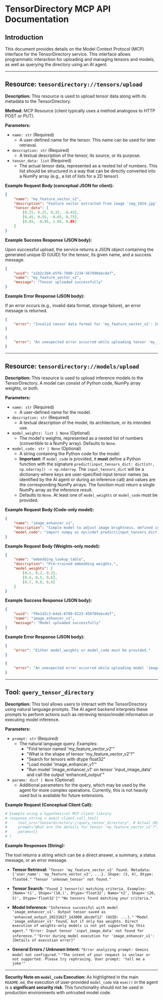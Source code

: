# TensorDirectory MCP API Documentation

## Introduction

This document provides details on the Model Context Protocol (MCP) interface for the TensorDirectory service. This interface allows programmatic interaction for uploading and managing tensors and models, as well as querying the directory using an AI agent.

---

## Resource: `tensordirectory://tensors/upload`

**Description:**
This resource is used to upload tensor data along with its metadata to the TensorDirectory.

**Method:**
MCP Resource (client typically uses a method analogous to HTTP POST or PUT).

**Parameters:**

*   `name: str` (Required)
    *   A user-defined name for the tensor. This name can be used for later retrieval.
*   `description: str` (Required)
    *   A textual description of the tensor, its source, or its purpose.
*   `tensor_data: list` (Required)
    *   The actual tensor data, represented as a nested list of numbers. This list should be structured in a way that can be directly converted into a NumPy array (e.g., a list of lists for a 2D tensor).

**Example Request Body (conceptual JSON for client):**

```json
{
    "name": "my_feature_vector_v2",
    "description": "Feature vector extracted from image 'img_1024.jpg' using ResNet50",
    "tensor_data": [
        [0.15, 0.25, 0.35, -0.45],
        [0.45, 0.55, -0.65, 0.75],
        [0.85, -0.95, 1.05, 0.05]
    ]
}
```

**Example Success Response (JSON body):**

Upon successful upload, the service returns a JSON object containing the generated unique ID (UUID) for the tensor, its given name, and a success message.

```json
{
    "uuid": "a1b2c3d4-e5f6-7890-1234-567890abcdef",
    "name": "my_feature_vector_v2",
    "message": "Tensor uploaded successfully"
}
```

**Example Error Response (JSON body):**

If an error occurs (e.g., invalid data format, storage failure), an error message is returned.

```json
{
    "error": "Invalid tensor data format for 'my_feature_vector_v2': Input tensor_data must be a non-empty list."
}
```
```json
{
    "error": "An unexpected error occurred while uploading tensor 'my_feature_vector_v2': [Details of storage error]"
}
```

---

## Resource: `tensordirectory://models/upload`

**Description:**
This resource is used to upload inference models to the TensorDirectory. A model can consist of Python code, NumPy array weights, or both.

**Parameters:**

*   `name: str` (Required)
    *   A user-defined name for the model.
*   `description: str` (Required)
    *   A textual description of the model, its architecture, or its intended use.
*   `model_weights: list | None` (Optional)
    *   The model's weights, represented as a nested list of numbers (convertible to a NumPy array). Defaults to `None`.
*   `model_code: str | None` (Optional)
    *   A string containing the Python code for the model.
    *   **Important:** If `model_code` is provided, it **must** define a Python function with the signature `predict(input_tensors_dict: dict[str, np.ndarray]) -> np.ndarray`. The `input_tensors_dict` will be a dictionary where keys are user-specified input tensor names (as identified by the AI agent or during an inference call) and values are the corresponding NumPy arrays. The function must return a single NumPy array as the inference result.
    *   Defaults to `None`. At least one of `model_weights` or `model_code` must be provided.

**Example Request Body (Code-only model):**

```json
{
    "name": "image_enhancer_v1",
    "description": "Simple model to adjust image brightness, defined in Python.",
    "model_code": "import numpy as np\\ndef predict(input_tensors_dict):\\n  image = input_tensors_dict['input_image']\\n  return np.clip(image * 1.2 + 10, 0, 255)"
}
```

**Example Request Body (Weights-only model):**

```json
{
    "name": "embedding_lookup_table",
    "description": "Pre-trained embedding weights.",
    "model_weights": [
        [0.1, 0.2, 0.3],
        [0.4, 0.5, 0.6],
        [0.7, 0.8, 0.9]
    ]
}
```

**Example Success Response (JSON body):**

```json
{
    "uuid": "f0e1d2c3-b4a5-6789-0123-456789abcdef",
    "name": "image_enhancer_v1",
    "message": "Model uploaded successfully"
}
```

**Example Error Response (JSON body):**

```json
{
    "error": "Either model_weights or model_code must be provided."
}
```
```json
{
    "error": "An unexpected error occurred while uploading model 'image_enhancer_v1': [Details of storage error]"
}
```

---

## Tool: `query_tensor_directory`

**Description:**
This tool allows users to interact with the TensorDirectory using natural language prompts. The AI agent backend interprets these prompts to perform actions such as retrieving tensor/model information or executing model inference.

**Parameters:**

*   `prompt: str` (Required)
    *   The natural language query. Examples:
        *   "Find tensor named 'my_feature_vector_v2'"
        *   "What is the shape of tensor 'my_feature_vector_v2'?"
        *   "Search for tensors with dtype float32"
        *   "Load model 'image_enhancer_v1'"
        *   "Run model 'image_enhancer_v1' on tensor 'input_image_data' and call the output 'enhanced_output'"
*   `params: dict | None` (Optional)
    *   Additional parameters for the query, which may be used by the agent for more complex operations. Currently, this is not heavily used but is available for future extensions.

**Example Request (Conceptual Client Call):**

```python
# Example using a hypothetical MCP client library
# response_string = await client.call_tool(
#     tool_uri="tensordirectory://query_tensor_directory", # Actual URI might vary by MCP setup
#     prompt="What are the details for tensor 'my_feature_vector_v2'?",
#     params={}
# )
```

**Example Responses (String):**

The tool returns a string which can be a direct answer, a summary, a status message, or an error message.

*   **Tensor Retrieval:**
    `"Tensor 'my_feature_vector_v2' found. Metadata: {'user_name': 'my_feature_vector_v2', ...}. Shape: (3, 4), Dtype: float64."`
    `"Tensor 'unknown_tensor' not found."`

*   **Tensor Search:**
    `"Found 2 tensor(s) matching criteria. Examples: [Name='t1', Shape='(10,)', Dtype='float32'; Name='t2', Shape='(20, 5)', Dtype='float32']"`
    `"No tensors found matching your criteria."`

*   **Model Inference:**
    `"Inference successful with model 'image_enhancer_v1'. Output tensor saved as 'enhanced_output_20231027_143000_abcdef12' (UUID: ...)."`
    `"Model 'image_enhancer_v1' found, but it only has weights. Direct execution of weights-only models is not yet supported by this agent."`
    `"Error: Input tensor 'input_image_data' not found for inference."`
    `"Error during model execution for 'image_enhancer_v1': [Details of execution error]"`

*   **General Errors / Unknown Intent:**
    `"Error analyzing prompt: Gemini model not configured."`
    `"The intent of your request is unclear or not supported. Please try rephrasing. User prompt: 'tell me a joke'"`

---
**Security Note on `model_code` Execution:**
As highlighted in the main `README.md`, the execution of user-provided `model_code` via `exec()` in the agent is a **significant security risk**. This functionality should not be used in production environments with untrusted model code.

